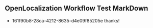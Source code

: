 ## OpenLocalization Workflow Test MarkDown
* 161f90b8-28ca-4212-8635-d4e09f85205e thanks!

<!--HONumber=Jul16_HO4-->


